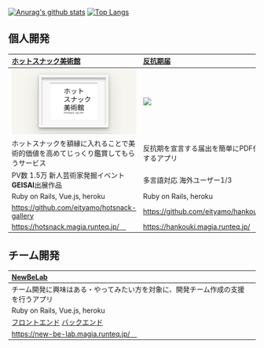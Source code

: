 
[![Anurag's github stats](https://github-readme-stats.vercel.app/api?username=eityamo&count_private=true&show_icons=true&theme=dracula)](https://github.com/anuraghazra/github-readme-stats)
[![Top Langs](https://github-readme-stats.vercel.app/api/top-langs/?username=eityamo&layout=compact&theme=dracula)](https://github.com/anuraghazra/github-readme-stats)

## 個人開発

| [ホットスナック美術館]([https://hotsnack.magia.runteq.jp/) | [反抗期届]([https://hankouki.magia.runteq.jp/]) |
| :---------- | :-------- |
| <img src="https://github.com/eityamo/hotsnack-gallery/blob/main/public/img/ogp.jpeg"> | <img src="https://github.com/eityamo/hankouki/blob/main/app/assets/images/ogp.png"> |
| ホットスナックを額縁に入れることで美術的価値を高めてじっくり鑑賞してもらうサービス | 反抗期を宣言する届出を簡単にPDF化するアプリ |
| PV数 1.5万 新人芸術家発掘イベント**GEISAI**出展作品 | 多言語対応 海外ユーザー1/3 | 
| Ruby on Rails, Vue.js, heroku  | Ruby on Rails, heroku |
| https://github.com/eityamo/hotsnack-gallery | https://github.com/eityamo/hankouki |
| https://hotsnack.magia.runteq.jp/　| https://hankouki.magia.runteq.jp/ |

## チーム開発

| [NewBeLab](https://new-be-lab.magia.runteq.jp/)|  |
| :---------- | :-------- |
| チーム開発に興味はある・やってみたい方を対象に、開発チーム作成の支援を行うアプリ |  | 
| Ruby on Rails, Vue.js, heroku  |  |
| [フロントエンド](https://github.com/NewBeLab/NewBeLab-Vue) [バックエンド](https://github.com/NewBeLab/NewBeLab-Rails) |  |
| https://new-be-lab.magia.runteq.jp/　|  |
